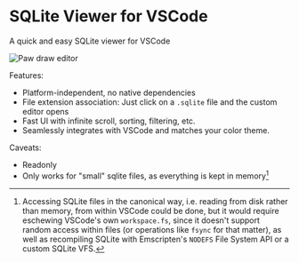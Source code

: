 # SQLite Viewer for VSCode

A quick and easy SQLite viewer for VSCode

![Paw draw editor ](documentation/demo.gif)

Features:
- Platform-independent, no native dependencies
- File extension association: Just click on a `.sqlite` file and the custom editor opens
- Fast UI with infinite scroll, sorting, filtering, etc.
- Seamlessly integrates with VSCode and matches your color theme. 

Caveats:
- Readonly
- Only works for "small" sqlite files, as everything is kept in memory[^1]

[^1]: Accessing SQLite files in the canonical way, i.e. reading from disk rather than memory, from within VSCode could be done, but it would require eschewing VSCode's own `workspace.fs`, since it doesn't support random access within files (or operations like `fsync` for that matter), as well as  recompiling SQLite with Emscripten's `NODEFS` File System API or a custom SQLite VFS.  